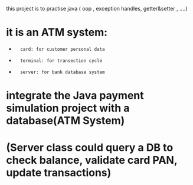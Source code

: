  this project is to practise java ( oop , exception handles, getter&setter , ....)
# it is an ATM system:
-       card: for customer personal data
-       terminal: for transection cycle
-       server: for bank database system
# integrate the Java payment simulation project with a database(ATM System)
# (Server class could query a DB to check balance, validate card PAN, update transactions)
